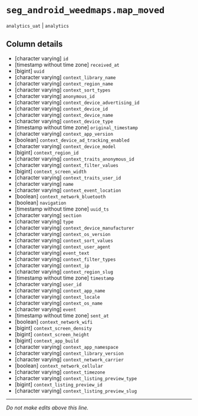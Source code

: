 # `seg_android_weedmaps.map_moved`
`analytics_uat` | `analytics`

## Column details
* [character varying] `id`
* [timestamp without time zone] `received_at`
* [bigint]    `uuid`
* [character varying] `context_library_name`
* [character varying] `context_region_name`
* [character varying] `context_sort_types`
* [character varying] `anonymous_id`
* [character varying] `context_device_advertising_id`
* [character varying] `context_device_id`
* [character varying] `context_device_name`
* [character varying] `context_device_type`
* [timestamp without time zone] `original_timestamp`
* [character varying] `context_app_version`
* [boolean]   `context_device_ad_tracking_enabled`
* [character varying] `context_device_model`
* [bigint]    `context_region_id`
* [character varying] `context_traits_anonymous_id`
* [character varying] `context_filter_values`
* [bigint]    `context_screen_width`
* [character varying] `context_traits_user_id`
* [character varying] `name`
* [character varying] `context_event_location`
* [boolean]   `context_network_bluetooth`
* [boolean]   `navigation`
* [timestamp without time zone] `uuid_ts`
* [character varying] `section`
* [character varying] `type`
* [character varying] `context_device_manufacturer`
* [character varying] `context_os_version`
* [character varying] `context_sort_values`
* [character varying] `context_user_agent`
* [character varying] `event_text`
* [character varying] `context_filter_types`
* [character varying] `context_ip`
* [character varying] `context_region_slug`
* [timestamp without time zone] `timestamp`
* [character varying] `user_id`
* [character varying] `context_app_name`
* [character varying] `context_locale`
* [character varying] `context_os_name`
* [character varying] `event`
* [timestamp without time zone] `sent_at`
* [boolean]   `context_network_wifi`
* [bigint]    `context_screen_density`
* [bigint]    `context_screen_height`
* [bigint]    `context_app_build`
* [character varying] `context_app_namespace`
* [character varying] `context_library_version`
* [character varying] `context_network_carrier`
* [boolean]   `context_network_cellular`
* [character varying] `context_timezone`
* [character varying] `context_listing_preview_type`
* [bigint]    `context_listing_preview_id`
* [character varying] `context_listing_preview_slug`

-------------------------------------------------------------------------------
*Do not make edits above this line.*
